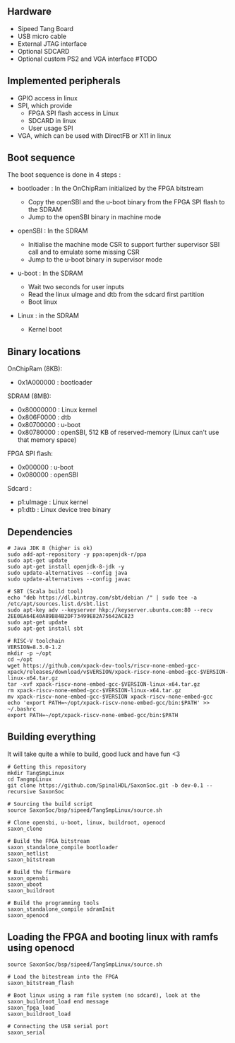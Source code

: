 ## Hardware

- Sipeed Tang Board
- USB micro cable
- External JTAG interface
- Optional SDCARD
- Optional custom PS2 and VGA interface #TODO

## Implemented peripherals

* GPIO access in linux
* SPI, which provide
  * FPGA SPI flash access in Linux
  * SDCARD in linux
  * User usage SPI
* VGA, which can be used with DirectFB or X11 in linux

## Boot sequence

The boot sequence is done in 4 steps :

* bootloader : In the OnChipRam initialized by the FPGA bitstream
  * Copy the openSBI and the u-boot binary from the FPGA SPI flash to the SDRAM
  * Jump to the openSBI binary in machine mode

* openSBI : In the SDRAM
  * Initialise the machine mode CSR to support further supervisor SBI call and to emulate some missing CSR
  * Jump to the u-boot binary in supervisor mode

* u-boot : In the SDRAM
  * Wait two seconds for user inputs
  * Read the linux uImage and dtb from the sdcard first partition
  * Boot linux

* Linux : in the SDRAM
  * Kernel boot

## Binary locations

OnChipRam (8KB): 
- 0x1A000000 : bootloader 

SDRAM (8MB):
- 0x80000000 : Linux kernel
- 0x806F0000 : dtb 
- 0x80700000 : u-boot
- 0x80780000 : openSBI, 512 KB of reserved-memory (Linux can't use that memory space)

FPGA SPI flash:
- 0x000000   : u-boot
- 0x080000   : openSBI

Sdcard :
- p1:uImage  : Linux kernel
- p1:dtb     : Linux device tree binary

## Dependencies

```
# Java JDK 8 (higher is ok)
sudo add-apt-repository -y ppa:openjdk-r/ppa
sudo apt-get update
sudo apt-get install openjdk-8-jdk -y
sudo update-alternatives --config java
sudo update-alternatives --config javac

# SBT (Scala build tool)
echo "deb https://dl.bintray.com/sbt/debian /" | sudo tee -a /etc/apt/sources.list.d/sbt.list
sudo apt-key adv --keyserver hkp://keyserver.ubuntu.com:80 --recv 2EE0EA64E40A89B84B2DF73499E82A75642AC823
sudo apt-get update
sudo apt-get install sbt

# RISC-V toolchain
VERSION=8.3.0-1.2
mkdir -p ~/opt
cd ~/opt
wget https://github.com/xpack-dev-tools/riscv-none-embed-gcc-xpack/releases/download/v$VERSION/xpack-riscv-none-embed-gcc-$VERSION-linux-x64.tar.gz
tar -xvf xpack-riscv-none-embed-gcc-$VERSION-linux-x64.tar.gz
rm xpack-riscv-none-embed-gcc-$VERSION-linux-x64.tar.gz
mv xpack-riscv-none-embed-gcc-$VERSION xpack-riscv-none-embed-gcc
echo 'export PATH=~/opt/xpack-riscv-none-embed-gcc/bin:$PATH' >> ~/.bashrc
export PATH=~/opt/xpack-riscv-none-embed-gcc/bin:$PATH

```

## Building everything

It will take quite a while to build, good luck and have fun <3

```
# Getting this repository
mkdir TangSmpLinux 
cd TangmpLinux
git clone https://github.com/SpinalHDL/SaxonSoc.git -b dev-0.1 --recursive SaxonSoc

# Sourcing the build script
source SaxonSoc/bsp/sipeed/TangSmpLinux/source.sh

# Clone opensbi, u-boot, linux, buildroot, openocd
saxon_clone

# Build the FPGA bitstream
saxon_standalone_compile bootloader
saxon_netlist
saxon_bitstream

# Build the firmware
saxon_opensbi
saxon_uboot
saxon_buildroot

# Build the programming tools
saxon_standalone_compile sdramInit
saxon_openocd
```

## Loading the FPGA and booting linux with ramfs using openocd

```
source SaxonSoc/bsp/sipeed/TangSmpLinux/source.sh

# Load the bitestream into the FPGA
saxon_bitstream_flash

# Boot linux using a ram file system (no sdcard), look at the saxon_buildroot_load end message
saxon_fpga_load
saxon_buildroot_load

# Connecting the USB serial port
saxon_serial
```


